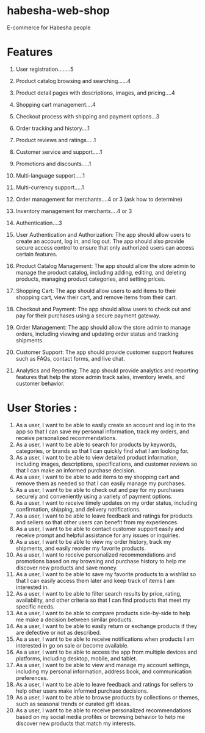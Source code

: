 # habesha-web-shop
E-commerce for Habesha people

# Features

1.	User registration……..5
2.	Product catalog browsing and searching……4
3.	Product detail pages with descriptions, images, and pricing….4
4.	Shopping cart management….4
5.	Checkout process with shipping and payment options…3
6.	Order tracking and history….1
7.	Product reviews and ratings…..1
8.	Customer service and support…..1
9.	Promotions and discounts…..1
10.	Multi-language support…..1
11.	Multi-currency support…..1
12.	Order management for merchants….4 or 3 (ask how to determine) 
13.	Inventory management for merchants….4 or 3
14.	Authentication….3


1.	User Authentication and Authorization: The app should allow users to create an account, log in, and log out. The app should also provide secure access control to ensure that only authorized users can access certain features.
2.	Product Catalog Management: The app should allow the store admin to manage the product catalog, including adding, editing, and deleting products, managing product categories, and setting prices.
3.	Shopping Cart: The app should allow users to add items to their shopping cart, view their cart, and remove items from their cart.
4.	Checkout and Payment: The app should allow users to check out and pay for their purchases using a secure payment gateway.
5.	Order Management: The app should allow the store admin to manage orders, including viewing and updating order status and tracking shipments.
6.	Customer Support: The app should provide customer support features such as FAQs, contact forms, and live chat.
7.	Analytics and Reporting: The app should provide analytics and reporting features that help the store admin track sales, inventory levels, and customer behavior.

# User Stories :

1.	As a user, I want to be able to easily create an account and log in to the app so that I can save my personal information, track my orders, and receive personalized recommendations.
2.	As a user, I want to be able to search for products by keywords, categories, or brands so that I can quickly find what I am looking for.
3.	As a user, I want to be able to view detailed product information, including images, descriptions, specifications, and customer reviews so that I can make an informed purchase decision.
4.	As a user, I want to be able to add items to my shopping cart and remove them as needed so that I can easily manage my purchases.
5.	As a user, I want to be able to check out and pay for my purchases securely and conveniently using a variety of payment options.
6.	As a user, I want to receive timely updates on my order status, including confirmation, shipping, and delivery notifications.
7.	As a user, I want to be able to leave feedback and ratings for products and sellers so that other users can benefit from my experiences.
8.	As a user, I want to be able to contact customer support easily and receive prompt and helpful assistance for any issues or inquiries.
9.	As a user, I want to be able to view my order history, track my shipments, and easily reorder my favorite products.
10.	As a user, I want to receive personalized recommendations and promotions based on my browsing and purchase history to help me discover new products and save money.
11.	As a user, I want to be able to save my favorite products to a wishlist so that I can easily access them later and keep track of items I am interested in.
12.	As a user, I want to be able to filter search results by price, rating, availability, and other criteria so that I can find products that meet my specific needs.
13.	As a user, I want to be able to compare products side-by-side to help me make a decision between similar products.
14.	As a user, I want to be able to easily return or exchange products if they are defective or not as described.
15.	As a user, I want to be able to receive notifications when products I am interested in go on sale or become available.
16.	As a user, I want to be able to access the app from multiple devices and platforms, including desktop, mobile, and tablet.
17.	As a user, I want to be able to view and manage my account settings, including my personal information, address book, and communication preferences.
18.	As a user, I want to be able to leave feedback and ratings for sellers to help other users make informed purchase decisions.
19.	As a user, I want to be able to browse products by collections or themes, such as seasonal trends or curated gift ideas.
20.	As a user, I want to be able to receive personalized recommendations based on my social media profiles or browsing behavior to help me discover new products that match my interests.
